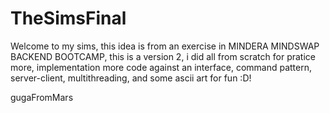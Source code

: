 # TheSimsFinal

Welcome to my sims, this idea is from an exercise in MINDERA MINDSWAP BACKEND BOOTCAMP, this is a version 2, i did all from scratch for pratice more, implementation more code against an interface, command pattern, server-client, multithreading, and some ascii art for fun :D! 


gugaFromMars
